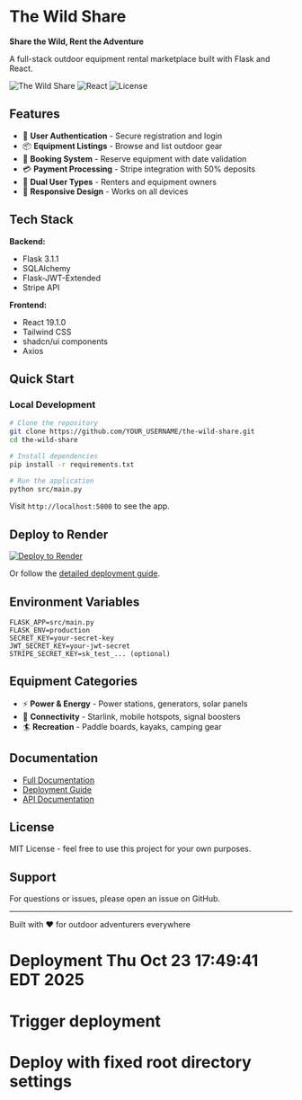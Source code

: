 # The Wild Share

**Share the Wild, Rent the Adventure**

A full-stack outdoor equipment rental marketplace built with Flask and React.

![The Wild Share](https://img.shields.io/badge/Flask-3.1.1-green) ![React](https://img.shields.io/badge/React-19.1.0-blue) ![License](https://img.shields.io/badge/license-MIT-lightgrey)

## Features

- 🔐 **User Authentication** - Secure registration and login
- 📦 **Equipment Listings** - Browse and list outdoor gear
- 📅 **Booking System** - Reserve equipment with date validation
- 💳 **Payment Processing** - Stripe integration with 50% deposits
- 👥 **Dual User Types** - Renters and equipment owners
- 📱 **Responsive Design** - Works on all devices

## Tech Stack

**Backend:**
- Flask 3.1.1
- SQLAlchemy
- Flask-JWT-Extended
- Stripe API

**Frontend:**
- React 19.1.0
- Tailwind CSS
- shadcn/ui components
- Axios

## Quick Start

### Local Development

```bash
# Clone the repository
git clone https://github.com/YOUR_USERNAME/the-wild-share.git
cd the-wild-share

# Install dependencies
pip install -r requirements.txt

# Run the application
python src/main.py
```

Visit `http://localhost:5000` to see the app.

## Deploy to Render

[![Deploy to Render](https://render.com/images/deploy-to-render-button.svg)](https://render.com/deploy)

Or follow the [detailed deployment guide](DEPLOYMENT_GUIDE.md).

## Environment Variables

```
FLASK_APP=src/main.py
FLASK_ENV=production
SECRET_KEY=your-secret-key
JWT_SECRET_KEY=your-jwt-secret
STRIPE_SECRET_KEY=sk_test_... (optional)
```

## Equipment Categories

- ⚡ **Power & Energy** - Power stations, generators, solar panels
- 📡 **Connectivity** - Starlink, mobile hotspots, signal boosters  
- 🏄 **Recreation** - Paddle boards, kayaks, camping gear

## Documentation

- [Full Documentation](THE_WILD_SHARE_DOCUMENTATION.md)
- [Deployment Guide](DEPLOYMENT_GUIDE.md)
- [API Documentation](docs/API.md)

## License

MIT License - feel free to use this project for your own purposes.

## Support

For questions or issues, please open an issue on GitHub.

---

Built with ❤️ for outdoor adventurers everywhere

# Deployment Thu Oct 23 17:49:41 EDT 2025
# Trigger deployment
# Deploy with fixed root directory settings
